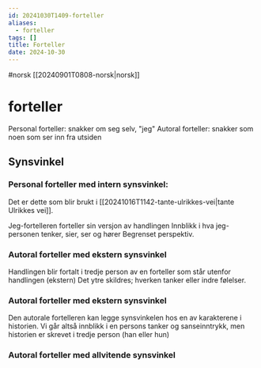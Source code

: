 ```yaml
---
id: 20241030T1409-forteller
aliases:
  - forteller
tags: []
title: Forteller
date: 2024-10-30
---
```


#norsk [[20240901T0808-norsk|norsk]]

# forteller

Personal forteller: snakker om seg selv, "jeg"
Autoral forteller: snakker som noen som ser inn fra utsiden

## Synsvinkel

### Personal forteller med intern synsvinkel:

Det er dette som blir brukt i [[20241016T1142-tante-ulrikkes-vei|tante Ulrikkes vei]].

Jeg-fortelleren forteller sin versjon av handlingen
Innblikk i hva jeg-personen tenker, sier, ser og hører
Begrenset perspektiv.

### Autoral forteller med ekstern synsvinkel

Handlingen blir fortalt i tredje person av en forteller som står utenfor handlingen (ekstern)
Det ytre skildres; hverken tanker eller indre følelser.

### Autoral forteller med ekstern synsvinkel

Den autorale fortelleren kan legge synsvinkelen hos en av karakterene i historien. Vi går altså innblikk i en persons tanker og sanseinntrykk, men historien er skrevet i tredje person (han eller hun)

### Autoral forteller med allvitende synsvinkel
